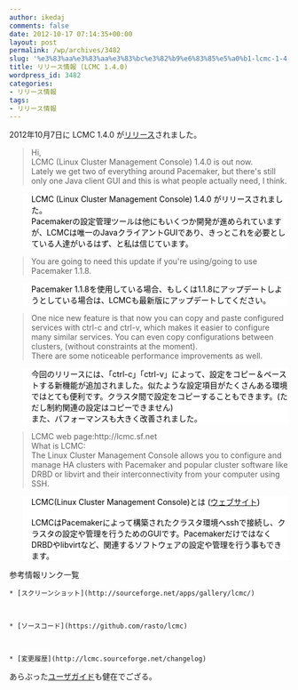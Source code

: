 ```yaml
---
author: ikedaj
comments: false
date: 2012-10-17 07:14:35+00:00
layout: post
permalink: /wp/archives/3482
slug: '%e3%83%aa%e3%83%aa%e3%83%bc%e3%82%b9%e6%83%85%e5%a0%b1-lcmc-1-4-0'
title: リリース情報 (LCMC 1.4.0)
wordpress_id: 3482
categories:
- リリース情報
tags:
- リリース情報
---
```


2012年10月7日に LCMC 1.4.0 が[リリース](http://lists.linux-ha.org/pipermail/linux-ha/2012-October/045706.html)されました。


<blockquote>
Hi,<br>
LCMC (Linux Cluster Management Console) 1.4.0 is out now.<br>
Lately we get two of everything around Pacemaker, but there's still only one Java client GUI and this is what people actually need, I think.<br>
</blockquote>




<blockquote style="background-color:white;border-color:white;color:black;">
LCMC (Linux Cluster Management Console) 1.4.0 がリリースされました。<br>
Pacemakerの設定管理ツールは他にもいくつか開発が進められていますが、LCMCは唯一のJavaクライアントGUIであり、きっとこれを必要としている人達がいるはず、と私は信じています。<br>
</blockquote>




<blockquote>
You are going to need this update if you're using/going to use Pacemaker 1.1.8.<br>
</blockquote>




<blockquote style="background-color:white;border-color:white;color:black;">
Pacemaker 1.1.8を使用している場合、もしくは1.1.8にアップデートしようとしている場合は、LCMCも最新版にアップデートしてください。<br>
</blockquote>




<blockquote>
One nice new feature is that now you can copy and paste configured services with ctrl-c and ctrl-v, which makes it easier to configure many similar services. You can even copy configurations between clusters, (without constraints at the moment).<br>
There are some noticeable performance improvements as well.<br>
</blockquote>




<blockquote style="background-color:white;border-color:white;color:black;">
今回のリリースには、「ctrl-c」「ctrl-v」によって、設定をコピー＆ペーストする新機能が追加されました。似たような設定項目がたくさんある環境ではとても便利です。クラスタ間で設定をコピーすることもできます。(ただし制約関連の設定はコピーできません)<br>
また、パフォーマンスも大きく改善されました。<br>
</blockquote>




<blockquote>
LCMC web page:http://lcmc.sf.net<br>
What is LCMC:<br>
The Linux Cluster Management Console allows you to configure and manage HA clusters with Pacemaker and popular cluster software like DRBD or libvirt and their interconnectivity from your computer using SSH.<br>
</blockquote>




<blockquote style="background-color:white;border-color:white;color:black;">
LCMC(Linux Cluster Management Console)とは      (<a href="http://lcmc.sf.net" target="_blank">ウェブサイト</a>)<br>
<br>
LCMCはPacemakerによって構築されたクラスタ環境へsshで接続し、クラスタの設定や管理を行うためのGUIです。PacemakerだけではなくDRBDやlibvirtなど、関連するソフトウェアの設定や管理を行う事もできます。<br>
</blockquote>


参考情報リンク一覧



     
	
    * [スクリーンショット](http://sourceforge.net/apps/gallery/lcmc/)
	

	
    * [ソースコード](https://github.com/rasto/lcmc)
	

	
    * [変更履歴](http://lcmc.sourceforge.net/changelog)
	

     


あらぶった[ユーザガイド](http://lcmc.sourceforge.net/lcmc-user-guide/lcmc-guide.html)も健在でござる。
